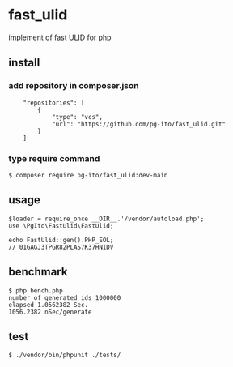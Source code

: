 # fast_ulid
implement of fast ULID for php

## install


### add repository in composer.json

```
    "repositories": [
        {
            "type": "vcs",
            "url": "https://github.com/pg-ito/fast_ulid.git"
        }
    ]
```
### type require command

```
$ composer require pg-ito/fast_ulid:dev-main
```



## usage

```
$loader = require_once __DIR__.'/vendor/autoload.php';
use \PgIto\FastUlid\FastUlid;

echo FastUlid::gen().PHP_EOL;
// 01GAGJ3TPGR82PLAS7K37HNIDV
```

## benchmark

```
$ php bench.php 
number of generated ids 1000000
elapsed 1.0562382 Sec.
1056.2382 nSec/generate
```

## test

```
$ ./vendor/bin/phpunit ./tests/
```